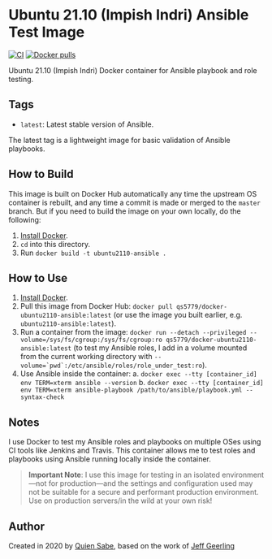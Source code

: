 # Ubuntu 21.10 (Impish Indri) Ansible Test Image

[![CI](https://github.com/qs5779/docker-ubuntu2110-ansible/workflows/Build/badge.svg?branch=master&event=push)](https://github.com/qs5779/docker-ubuntu2110-ansible/actions?query=workflow%3ABuild) [![Docker pulls](https://img.shields.io/docker/pulls/qs5779/docker-ubuntu2110-ansible)](https://hub.docker.com/r/qs5779/docker-ubuntu2110-ansible/)

Ubuntu 21.10 (Impish Indri) Docker container for Ansible playbook and role testing.

## Tags

  - `latest`: Latest stable version of Ansible.

The latest tag is a lightweight image for basic validation of Ansible playbooks.

## How to Build

This image is built on Docker Hub automatically any time the upstream OS container is rebuilt, and any time a commit is made or merged to the `master` branch. But if you need to build the image on your own locally, do the following:

  1. [Install Docker](https://docs.docker.com/install/).
  2. `cd` into this directory.
  3. Run `docker build -t ubuntu2110-ansible .`

## How to Use

  1. [Install Docker](https://docs.docker.com/engine/installation/).
  2. Pull this image from Docker Hub: `docker pull qs5779/docker-ubuntu2110-ansible:latest` (or use the image you built earlier, e.g. `ubuntu2110-ansible:latest`).
  3. Run a container from the image: `docker run --detach --privileged --volume=/sys/fs/cgroup:/sys/fs/cgroup:ro qs5779/docker-ubuntu2110-ansible:latest` (to test my Ansible roles, I add in a volume mounted from the current working directory with ``--volume=`pwd`:/etc/ansible/roles/role_under_test:ro``).
  4. Use Ansible inside the container:
    a. `docker exec --tty [container_id] env TERM=xterm ansible --version`
    b. `docker exec --tty [container_id] env TERM=xterm ansible-playbook /path/to/ansible/playbook.yml --syntax-check`

## Notes

I use Docker to test my Ansible roles and playbooks on multiple OSes using CI tools like Jenkins and Travis. This container allows me to test roles and playbooks using Ansible running locally inside the container.

> **Important Note**: I use this image for testing in an isolated environment—not for production—and the settings and configuration used may not be suitable for a secure and performant production environment. Use on production servers/in the wild at your own risk!

## Author

Created in 2020 by [Quien Sabe](https://www.quiensabe.org), based on the work of [Jeff Geerling](https://github.com/geerlingguy/docker-ubuntu2004-ansible)